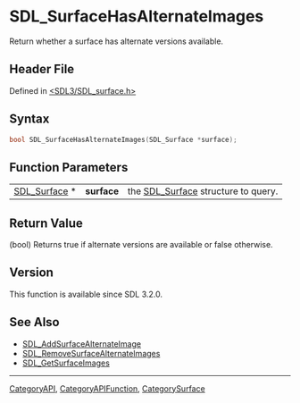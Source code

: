 # SDL_SurfaceHasAlternateImages

Return whether a surface has alternate versions available.

## Header File

Defined in [<SDL3/SDL_surface.h>](https://github.com/libsdl-org/SDL/blob/main/include/SDL3/SDL_surface.h)

## Syntax

```c
bool SDL_SurfaceHasAlternateImages(SDL_Surface *surface);
```

## Function Parameters

|                              |             |                                                    |
| ---------------------------- | ----------- | -------------------------------------------------- |
| [SDL_Surface](SDL_Surface) * | **surface** | the [SDL_Surface](SDL_Surface) structure to query. |

## Return Value

(bool) Returns true if alternate versions are available or false otherwise.

## Version

This function is available since SDL 3.2.0.

## See Also

- [SDL_AddSurfaceAlternateImage](SDL_AddSurfaceAlternateImage)
- [SDL_RemoveSurfaceAlternateImages](SDL_RemoveSurfaceAlternateImages)
- [SDL_GetSurfaceImages](SDL_GetSurfaceImages)






----
[CategoryAPI](CategoryAPI), [CategoryAPIFunction](CategoryAPIFunction), [CategorySurface](CategorySurface)

